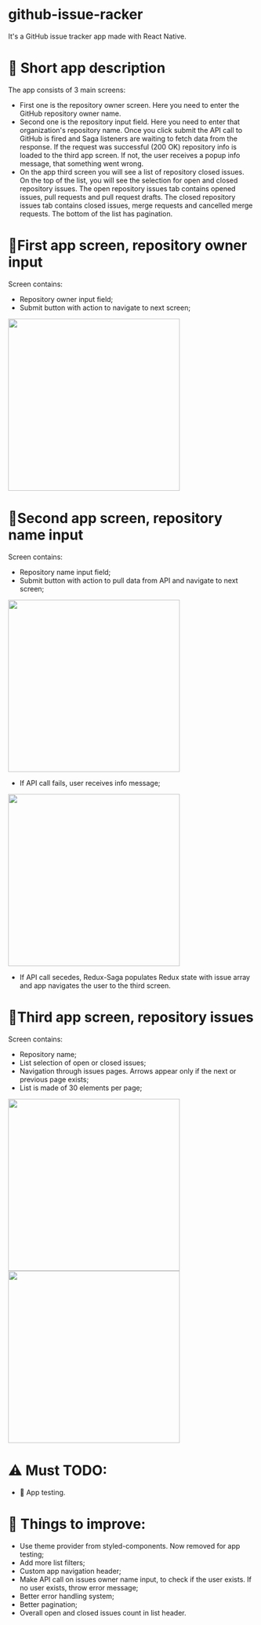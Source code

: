 # github-issue-racker
It's a GitHub issue tracker app made with React Native.

# 🐰 Short app description 
The app consists of 3 main screens: 
* First one is the repository owner screen. Here you need to enter the GitHub repository owner name. 
* Second one is the repository input field. Here you need to enter that organization's repository name. Once you click submit the API call to GitHub is fired and Saga listeners are waiting to fetch data from the response. If the request was successful (200 OK) repository info is loaded to the third app screen. If not, the user receives a popup info message, that something went wrong. 
* On the app third screen you will see a list of repository closed issues. On the top of the list, you will see the selection for open and closed repository issues. The open repository issues tab contains opened issues, pull requests and pull request drafts. The closed repository issues tab contains closed issues, merge requests and cancelled merge requests. The bottom of the list has pagination.

# 📱First app screen, repository owner input
Screen contains:
* Repository owner input field;
* Submit button with action to navigate to next screen;
<img src="https://user-images.githubusercontent.com/40159680/146633867-e26b5ea3-b46e-43a8-93d7-2a7ef2a42ff2.png" width="350"/>

# 📱Second app screen, repository name input
Screen contains:
* Repository name input field;
* Submit button with action to pull data from API and navigate to next screen;
<img src="https://user-images.githubusercontent.com/40159680/146634264-0a22bd0c-1816-4350-b346-f8d0638c2345.png" width="350"/>

* If API call fails, user receives info message;
<img src="https://user-images.githubusercontent.com/40159680/146635552-a672a660-642c-4ca9-b9f1-f5bd02669f6d.png" width="350"/>

* If API call secedes, Redux-Saga populates Redux state with issue array and app navigates the user to the third screen.

# 📱Third app screen, repository issues
Screen contains:
* Repository name;
* List selection of open or closed issues;
* Navigation through issues pages. Arrows appear only if the next or previous page exists;
* List is made of 30 elements per page;
<img src="https://user-images.githubusercontent.com/40159680/146636451-7695a73b-0144-4d1f-b192-f474f4111c97.png" width="350"/>
<img src="https://user-images.githubusercontent.com/40159680/146635983-cc6a2b0a-d872-48be-88dd-5f72ffac94ff.png" width="350"/>


# ⚠️ Must TODO:
* 👷 App testing.

# 🎨 Things to improve:
* Use theme provider from styled-components. Now removed for app testing;
* Add more list filters;
* Custom app navigation header;
* Make API call on issues owner name input, to check if the user exists. If no user exists, throw error message;
* Better error handling system;
* Better pagination;
* Overall open and closed issues count in list header.
